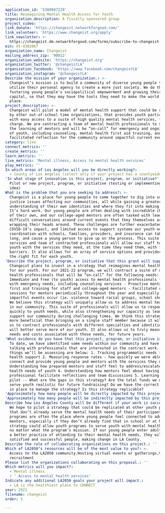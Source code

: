 ```yaml
---
application_id: '5388947229'
title: Reimagining Mental Health Access for Youth
organization_description: A fiscally sponsored group
project_video: ''
link_donate: 'https://changeist.networkforgood.com/'
link_volunteer: 'https://www.changeist.org/apply'
link_newsletter: >-
  https://changeist.dm.networkforgood.com/forms/subscribe-to-changeist-s-newsletter
ein: 95-4302067
organization_name: Changeist
mailing_address_zip: '90012'
organization_website: 'https://changeist.org'
organization_twitter: '@changeistLA'
organization_facebook: 'https://www.facebook.com/changeistCA'
organization_instagram: '@changeistLA'
Describe the mission of your organization.: >-
  Changeist’s mission is to build a community of diverse young people that
  utilize their personal agency to create a more just society. We do this by
  fostering young people's sociopolitical empowerment and growing their social
  capital, so that they may have the tools they need to make the world a better
  place.
project_description: >-
  Changeist will pilot a model of mental health support that could be replicated
  by other out-of-school time organizations, that provides youth participants
  with easy access to a suite of high quality mental health services, free of
  charge. We are contracting a team of mental health professionals to support
  the learning of mentors and will be “on-call” for emergency and ongoing needs
  of youth, including counseling, mental health first aid training, and
  facilitated reflection for the community around impactful current events.
category: live
connect_metrics: ''
create_metrics: ''
learn_metrics: ''
live_metrics: 'Mental illness, Access to mental health services'
play_metrics: ''
In which areas of Los Angeles will you be directly working?:
  - County of Los Angeles (select only if your project has a countywide benefit)
'In what stage of innovation is this project, program, or initiative?': >-
  Pilot or new project, program, or initiative (testing or implementing a new
  idea)
What is the problem that you are seeking to address?: >-
  Changeist is a place for young people to come together to dig into social
  justice issues affecting our communities, all while gaining a greater
  understanding of their own identities and where they fit into making change.
  It’s hard work. Our young people are often dealing with incredible challenges
  of their own, and our college-aged mentors are often tasked with leading
  difficult conversations around current events that they themselves are
  wrapping their heads around. These challenges are further exacerbated by
  COVID-19’s impact, and limited access to support systems our youth need. The
  coordination with schools, families, providers, and insurance can take too
  long, and cause a young person to give up on the process. This suite of
  services and team of contracted professionals will allow our staff to provide
  youth with the services they need, at the time they need them, with fewer
  barriers. It also allows for an array of service options and providers to find
  the right fit for each youth.
'Describe the project, program, or initiative that this grant will support to address the problem identified.': >-
  Changeist plans to invest in a strategy that reimagines mental health access
  for our youth. For our 2021-22 program, we will contract a suite of mental
  health professionals that will be “on-call” for the following needs: -
  Immediate and free (to youth) access to mental health professionals for youth
  with emergency needs, including counseling services - Proactive mental health
  first aid training for staff and college-aged mentors - Facilitated reflection
  sessions for mentors periodically throughout the year and especially when
  impactful events occur (ie. violence toward racial groups, school shootings)
  We believe this strategy will uniquely allow us to address mental health needs
  in our community. This suite of professionals will allow us to respond more
  quickly to youth needs, while also strengthening our capacity as leaders to
  support our community during challenging times. We think this strategy will be
  more beneficial than bringing on a single staff member because it will allow
  us to contract professionals with different specialties and identities that
  will better serve more of our youth. It also allows us to truly measure the
  needs and costs associated with those needs, for future years.
'What evidence do you have that this project, program, or initiative is or will be successful, and how will you define and measure success?': >-
  To date, we have identified some needs within our community and have begun
  talking with professionals that are interested in the contract work. Some
  things we’ll be assessing are below: 1. Tracking programmatic needs for mental
  health support 2. Measuring response rates - how quickly we were able to
  connect and provide young people and mentors with the services they needed 3.
  Understanding how prepared mentors and staff feel to address/escalate mental
  health needs of youth 4. Understanding how mentors feel about having a trained
  professional facilitate reflections and team discussions 5. Learning from the
  pilot -- What are the gaps in this strategy? Are the total funds we need to
  serve youth realistic for future fundraising? Do we have the correct policies
  in place to manage the strategy? Is this strategy replicable?
'Approximately how many people will be directly impacted by this project, program, or initiative?': '70'
'Approximately how many people will be indirectly impacted by this project, program, or initiative?': '350'
Describe how Los Angeles County will be different if your work is successful.: >-
  We hope to pilot a strategy that could be replicated at other youth programs
  that don’t already serve the mental health needs of their participants. Youth
  programs are often the place where young people feel connected to adult
  mentors, especially if they don’t already find that in school or at home. This
  strategy could allow youth programs to serve youth with mental health needs,
  no matter what the program’s mission. If our young people enter adulthood with
  a better practice of attending to their mental health needs, they will be more
  satisfied and successful people, making change in LA County.
Describe the role of collaborating organizations on this project.: ''
Which of LA2050’s resources will be of the most value to you?: >-
  Access to the LA2050 community,Hosting virtual events or gatherings,Volunteer
  recruitment
Please list the organizations collaborating on this proposal.: ''
Which metrics will you impact?:
  - Mental illness
  - ' Access to mental health services'
Indicate any additional LA2050 goals your project will impact.:
  - LA is the healthiest place to CONNECT
year: 2021
filename: changeist
order: 5

---
```

